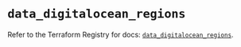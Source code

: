# `data_digitalocean_regions`

Refer to the Terraform Registry for docs: [`data_digitalocean_regions`](https://registry.terraform.io/providers/digitalocean/digitalocean/2.49.0/docs/data-sources/regions).
